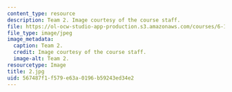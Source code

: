 ```yaml
---
content_type: resource
description: Team 2. Image courtesy of the course staff.
file: https://ol-ocw-studio-app-production.s3.amazonaws.com/courses/6-186-mobile-autonomous-systems-laboratory-january-iap-2005/567487f1f579e63a0196b59243ed34e2_2.jpg
file_type: image/jpeg
image_metadata:
  caption: Team 2.
  credit: Image courtesy of the course staff.
  image-alt: Team 2.
resourcetype: Image
title: 2.jpg
uid: 567487f1-f579-e63a-0196-b59243ed34e2
---
```

